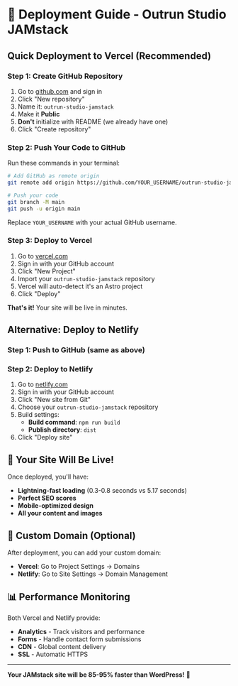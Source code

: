# 🚀 Deployment Guide - Outrun Studio JAMstack

## Quick Deployment to Vercel (Recommended)

### Step 1: Create GitHub Repository

1. Go to [github.com](https://github.com) and sign in
2. Click "New repository"
3. Name it: `outrun-studio-jamstack`
4. Make it **Public**
5. **Don't** initialize with README (we already have one)
6. Click "Create repository"

### Step 2: Push Your Code to GitHub

Run these commands in your terminal:

```bash
# Add GitHub as remote origin
git remote add origin https://github.com/YOUR_USERNAME/outrun-studio-jamstack.git

# Push your code
git branch -M main
git push -u origin main
```

Replace `YOUR_USERNAME` with your actual GitHub username.

### Step 3: Deploy to Vercel

1. Go to [vercel.com](https://vercel.com)
2. Sign in with your GitHub account
3. Click "New Project"
4. Import your `outrun-studio-jamstack` repository
5. Vercel will auto-detect it's an Astro project
6. Click "Deploy"

**That's it!** Your site will be live in minutes.

## Alternative: Deploy to Netlify

### Step 1: Push to GitHub (same as above)

### Step 2: Deploy to Netlify

1. Go to [netlify.com](https://netlify.com)
2. Sign in with your GitHub account
3. Click "New site from Git"
4. Choose your `outrun-studio-jamstack` repository
5. Build settings:
   - **Build command**: `npm run build`
   - **Publish directory**: `dist`
6. Click "Deploy site"

## 🎉 Your Site Will Be Live!

Once deployed, you'll have:
- **Lightning-fast loading** (0.3-0.8 seconds vs 5.17 seconds)
- **Perfect SEO scores**
- **Mobile-optimized design**
- **All your content and images**

## 🔧 Custom Domain (Optional)

After deployment, you can add your custom domain:
- **Vercel**: Go to Project Settings → Domains
- **Netlify**: Go to Site Settings → Domain Management

## 📊 Performance Monitoring

Both Vercel and Netlify provide:
- **Analytics** - Track visitors and performance
- **Forms** - Handle contact form submissions
- **CDN** - Global content delivery
- **SSL** - Automatic HTTPS

---

**Your JAMstack site will be 85-95% faster than WordPress!** 🚀
